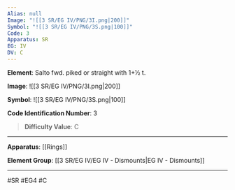 ```yaml
---
Alias: null
Image: "![[3 SR/EG IV/PNG/3I.png|200]]"
Symbol: "![[3 SR/EG IV/PNG/3S.png|100]]"
Code: 3
Apparatus: SR
EG: IV
DV: C
---
```

**Element**: Salto fwd. piked or straight with 1+1⁄2 t.

**Image**:
![[3 SR/EG IV/PNG/3I.png|200]]

**Symbol**:
![[3 SR/EG IV/PNG/3S.png|100]]

**Code Identification Number**: 3

>**Difficulty Value**: C

___
**Apparatus**: [[Rings]]

**Element Group**: [[3 SR/EG IV/EG IV - Dismounts|EG IV - Dismounts]]
___
#SR #EG4 #C
